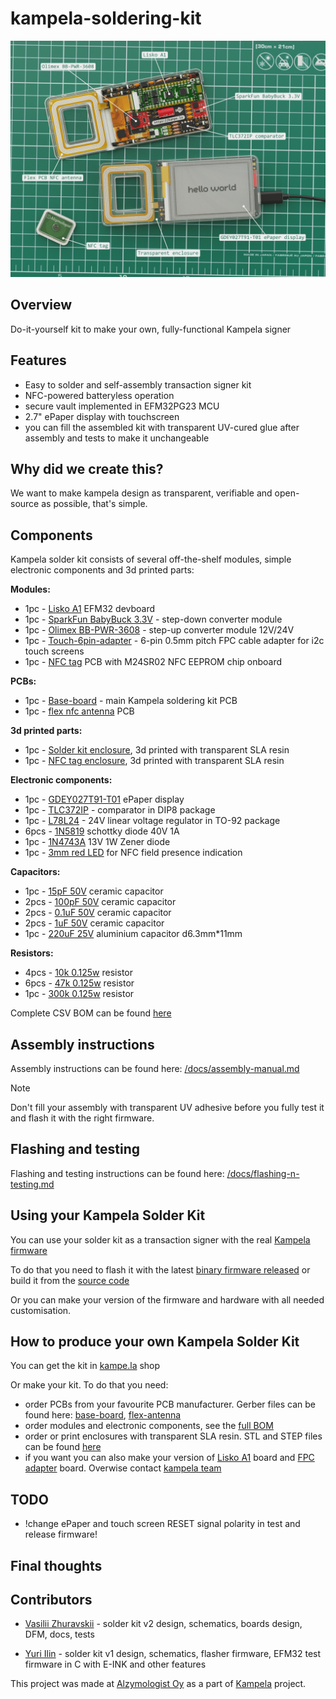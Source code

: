 # kampela-soldering-kit

![kampela-soldering-kit title image](images/title-image.png)

## Overview

Do-it-yourself kit to make your own, fully-functional Kampela signer

## Features
- Easy to solder and self-assembly transaction signer kit
- NFC-powered batteryless operation
- secure vault implemented in EFM32PG23 MCU
- 2.7" ePaper display with touchscreen
- you can fill the assembled kit with transparent UV-cured glue after assembly and tests to make it unchangeable

## Why did we create this?

We want to make kampela design as transparent, verifiable and open-source as possible, that's simple.

## Components

Kampela solder kit consists of several off-the-shelf modules, simple electronic components and 3d printed parts:

**Modules:**
- 1pc - [Lisko A1](https://github.com/vasya-zh/Lisko) EFM32 devboard
- 1pc - [SparkFun BabyBuck 3.3V](https://www.sparkfun.com/products/18357) - step-down converter module 
- 1pc - [Olimex BB-PWR-3608](https://www.olimex.com/Products/Breadboarding/BB-PWR-3608/open-source-hardware) - step-up converter module 12V/24V
- 1pc - [Touch-6pin-adapter](https://github.com/vasya-zh/kampela-soldering-kit/tree/v2/kicad/touch-6pin-adapter) - 6-pin 0.5mm pitch FPC cable adapter for i2c touch screens
- 1pc - [NFC tag](https://github.com/vasya-zh/kampela-soldering-kit/tree/v2/kicad/tag) PCB with M24SR02 NFC EEPROM chip onboard

**PCBs:**
- 1pc - [Base-board](kicad/base-board/) - main Kampela soldering kit PCB
- 1pc - [flex nfc antenna](https://github.com/vasya-zh/kampela-soldering-kit/tree/v2/kicad/flex-coil8/production) PCB

**3d printed parts:**
- 1pc - [Solder kit enclosure](3d-models/solder-kit-enclosure.stl), 3d printed with transparent SLA resin
- 1pc - [NFC tag enclosure](3d-models/nfc-tag-enclosure.stl), 3d printed with transparent SLA resin

**Electronic components:**
- 1pc - [GDEY027T91-T01](https://www.good-display.com/product/259.html) ePaper display
- 1pc - [TLC372IP](https://www.ti.com/lit/ds/symlink/tlc372.pdf?ts=1715700121988&ref_url=https%253A%252F%252Fwww.google.com%252F) - comparator in DIP8 package
- 1pc - [L78L24](https://www.st.com/resource/en/datasheet/l78l.pdf) - 24V linear voltage regulator in TO-92 package 
- 6pcs - [1N5819](https://www.vishay.com/docs/88525/1n5817.pdf) schottky diode 40V 1A
- 1pc - [1N4743A](https://www.nexperia.com/products/diodes/zener-diodes/1N4743A.html) 13V 1W Zener diode
- 1pc - [3mm red LED](https://www.mouser.fi/ProductDetail/Vishay-Semiconductors/TLDR4900?qs=Lv5%252BaqTFJEN9M2YxsERGfA%3D%3D) for NFC field presence indication 

**Capacitors:**
- 1pc - [15pF 50V](https://www.lcsc.com/product-detail/Multilayer-Ceramic-Capacitors-MLCC-Leaded_TORCH-CC4-0805-CG-50V-15pF-J_C123158.html) ceramic capacitor
- 2pcs - [100pF 50V](https://www.lcsc.com/product-detail/Multilayer-Ceramic-Capacitors-MLCC-Leaded_Murata-Electronics-RCE5C2A101J0DBH03A_C1622101.html) ceramic capacitor
- 2pcs - [0.1uF 50V](https://www.lcsc.com/product-detail/Multilayer-Ceramic-Capacitors-MLCC-Leaded_KNSCHA-178MU0006_C5632430.html) ceramic capacitor
- 2pcs - [1uF 50V](https://www.lcsc.com/product-detail/Multilayer-Ceramic-Capacitors-MLCC-Leaded_KNSCHA-178MU0010_C5632434.html) ceramic capacitor
- 1pc - [220uF 25V](https://www.lcsc.com/product-detail/Aluminum-Electrolytic-Capacitors-Leaded_CX-Dongguan-Chengxing-Elec-KM227M025E11RR0VH2FP0_C12450.html) aluminium capacitor d6.3mm\*11mm

**Resistors:**
- 4pcs - [10k 0.125w](https://www.lcsc.com/product-detail/Through-Hole-Resistors_VO-MF1-8W-10K-1-ST26_C2903381.html) resistor
- 6pcs - [47k 0.125w](https://www.lcsc.com/product-detail/Through-Hole-Resistors_Futaba-Elec-RNU18F4702A520NH_C274421.html) resistor
- 1pc - [300k 0.125w](https://www.lcsc.com/product-detail/Through-Hole-Resistors_TyoHM-RN-1-8W-300K-F-T-B-A1_C433482.html) resistor

Complete CSV BOM can be found [here](docs/kampela-soldering-kit-BOM.csv)

## Assembly instructions

Assembly instructions can be found here: [/docs/assembly-manual.md](docs/assembly-manual.md)

> [!Note] 
> Don't fill your assembly with transparent UV adhesive before you fully test it and flash it with the right firmware.  

## Flashing and testing

Flashing and testing instructions can be found here: [/docs/flashing-n-testing.md](docs/flashing-n-testing.md)

## Using your Kampela Solder Kit

You can use your solder kit as a transaction signer with the real [Kampela firmware](https://github.com/Kalapaja/kampela-firmware)

To do that you need to flash it with the latest [binary firmware released](https://github.com/Kalapaja/kampela-firmware/tags) or build it from the [source code](https://github.com/Kalapaja/kampela-firmware)

Or you can make your version of the firmware and hardware with all needed customisation.

## How to produce your own Kampela Solder Kit

You can get the kit in [kampe.la](https://kampe.la) shop

Or make your kit. To do that you need:
- order PCBs from your favourite PCB manufacturer. Gerber files can be found here: [base-board](https://github.com/vasya-zh/kampela-soldering-kit/tree/v2/kicad/base-board/production), [flex-antenna](https://github.com/vasya-zh/kampela-soldering-kit/tree/v2/kicad/flex-coil8/production)
- order modules and electronic components, see the [full BOM](docs/kampela-soldering-kit-BOM.csv)
- order or print enclosures with transparent SLA resin. STL and STEP files can be found [here](3d-models/)
- if you want you can also make your version of [Lisko A1](https://github.com/vasya-zh/Lisko) board and [FPC adapter](https://github.com/vasya-zh/kampela-soldering-kit/tree/v2/kicad/touch-6pin-adapter) board. Overwise contact [kampela team](https://kampe.la)

## TODO
- !change ePaper and touch screen RESET signal polarity in test and release firmware! 

## Final thoughts

## Contributors

- [Vasilii Zhuravskii](https://github.com/vasya-zh) - solder kit v2 design, schematics, boards design, DFM, docs, tests

- [Yuri Ilin](https://www.youtube.com/@katsuk) - solder kit v1 design, schematics, flasher firmware, EFM32 test firmware in C with E-INK and other features

This project was made at [Alzymologist Oy](https://github.com/alzymologist) as a part of [Kampela](https://kampe.la) project.
